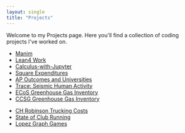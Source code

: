 ```yaml
---
layout: single
title: "Projects"
---
```


Welcome to my Projects page. Here you'll find a collection of coding projects I've worked on.

- [Manim](pages/Manim.html)
- [Lean4 Work](pages/Lean4_Work.html)
- [Calculus-with-Jupyter](pages/Calculus_with_Jupyter.html)
- [Square Expenditures](pages/Square_Expenditures.html)
- [AP Outcomes and Universities](pages/AP_Outcomes.html)
- [Trace: Seismic Human Activity](pages/Trace.html)
- [ECoS Greenhouse Gas Inventory](pages/ECoS_GHG_Inventory.html)
- [CCSG Greenhouse Gas Inventory](pages/CCSG_GHG_Inventory.html)
<!-- - [Khan Academy](pages/KA.html) -->
- [CH Robinson Trucking Costs](pages/CH_Robinson.html)
- [State of Club Running](pages/SCR.html)
- [Lopez Graph Games](pages/Lopez.html)
